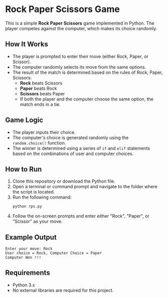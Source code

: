 # Rock Paper Scissors Game

This is a simple **Rock Paper Scissors** game implemented in Python. The player competes against the computer, which makes its choice randomly.

## How It Works

- The player is prompted to enter their move (either Rock, Paper, or Scissor).
- The computer randomly selects its move from the same options.
- The result of the match is determined based on the rules of Rock, Paper, Scissors:
  - **Rock** beats Scissors
  - **Paper** beats Rock
  - **Scissors** beats Paper
  - If both the player and the computer choose the same option, the match ends in a tie.

## Game Logic

- The player inputs their choice.
- The computer's choice is generated randomly using the `random.choice()` function.
- The winner is determined using a series of `if` and `elif` statements based on the combinations of user and computer choices.

## How to Run

1. Clone this repository or download the Python file.
2. Open a terminal or command prompt and navigate to the folder where the script is located.
3. Run the following command:
   ```bash
   python rps.py
   ```
4. Follow the on-screen prompts and enter either "Rock", "Paper", or "Scissor" as your move.

## Example Output

```
Enter your move: Rock
User choice = Rock, Computer Choice = Paper
Computer Won !!!
```

## Requirements

- Python 3.x
- No external libraries are required for this project.
